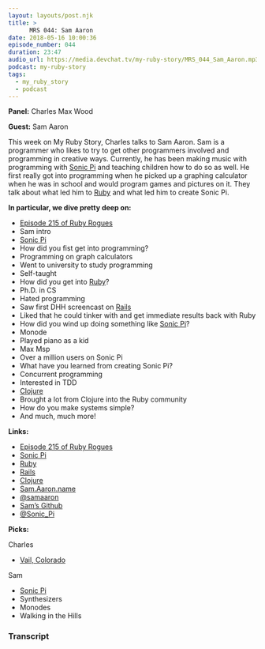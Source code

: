 ```yaml
---
layout: layouts/post.njk
title: >
      MRS 044: Sam Aaron
date: 2018-05-16 10:00:36
episode_number: 044
duration: 23:47
audio_url: https://media.devchat.tv/my-ruby-story/MRS_044_Sam_Aaron.mp3
podcast: my-ruby-story
tags: 
  - my_ruby_story
  - podcast
---
```


 **Panel:** Charles Max Wood

**Guest:** Sam Aaron

This week on My Ruby Story, Charles talks to Sam Aaron. Sam is a programmer who likes to try to get other programmers involved and programming in creative ways. Currently, he has been making music with programming with [Sonic Pi](https://sonic-pi.net/) and teaching children how to do so as well. He first really got into programming when he picked up a graphing calculator when he was in school and would program games and pictures on it. They talk about what led him to [Ruby](https://www.ruby-lang.org/en/) and what led him to create Sonic Pi.

**In particular, we dive pretty deep on:**

- [Episode 215 of Ruby Rogues](https://devchat.tv/ruby-rogues/215-rr-sonic-pi-with-sam-aaron)
- Sam intro
- [Sonic Pi](https://sonic-pi.net/)
- How did you fist get into programming?
- Programming on graph calculators
- Went to university to study programming
- Self-taught
- How did you get into [Ruby](https://www.ruby-lang.org/en/)?
- Ph.D. in CS
- Hated programming 
- Saw first DHH screencast on [Rails](https://rubyonrails.org/)
- Liked that he could tinker with and get immediate results back with Ruby
- How did you wind up doing something like [Sonic Pi](https://sonic-pi.net/)?
- Monode
- Played piano as a kid
- Max Msp 
- Over a million users on Sonic Pi
- What have you learned from creating Sonic Pi?
- Concurrent programming
- Interested in TDD
- [Clojure](https://clojure.org/)
- Brought a lot from Clojure into the Ruby community
- How do you make systems simple?
- And much, much more!

**Links:**

- [Episode 215 of Ruby Rogues](https://devchat.tv/ruby-rogues/215-rr-sonic-pi-with-sam-aaron)
- [Sonic Pi](https://sonic-pi.net/)
- [Ruby](https://www.ruby-lang.org/en/)
- [Rails](https://rubyonrails.org/)
- [Clojure](https://clojure.org/)
- [Sam.Aaron.name](http://sam.aaron.name/)
- [@samaaron](https://twitter.com/samaaron?ref_src=twsrc%255Egoogle%257Ctwcamp%255Eserp%257Ctwgr%255Eauthor)
- [Sam’s Github](https://github.com/samaaron)
- [@Sonic\_Pi](https://twitter.com/sonic_pi?lang=en)

**Picks:**

Charles

- [Vail, Colorado](https://www.vail.com/)

Sam

- [Sonic Pi](https://sonic-pi.net/)
- Synthesizers
- Monodes
- Walking in the Hills


### Transcript



